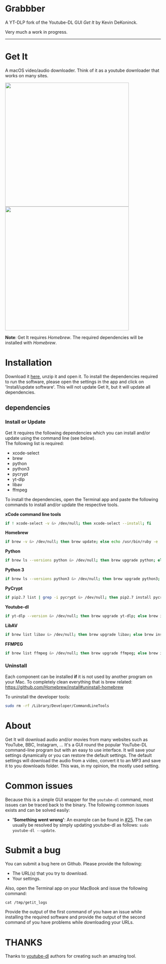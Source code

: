 # Grabbber
A YT-DLP fork of the Youtube-DL GUI _Get It_ by Kevin DeKoninck.

Very much a work in progress.

----

# Get It
A macOS video/audio downloader. Think of it as a youtube downloader that works on many sites.

<img src="https://github.com/Kevin-De-Koninck/Get-It/blob/master/ReadMe%20Resources/MainWindow.png?raw=true" height="400" /><img src="https://github.com/Kevin-De-Koninck/Get-It/blob/master/ReadMe%20Resources/Settings.png?raw=true" height="400" />

**Note**: Get It requires _Homebrew_. The required dependencies will be installed with _Homebrew_.

# Installation

Download it [here](https://github.com/jslpc/Grabbber/releases/), unzip it and open it.
To install the dependencies required to run the software, please open the settings in the app and click on 'Install/update software'. This will not update Get It, but it will update all dependencies.

## dependencies

### Install or Update

Get It requires the following dependencies which you can install and/or update using the command line (see below).  
The following list is required:
- xcode-select
- brew
- python
- python3
- pycrypt
- yt-dlp
- libav
- ffmpeg

To install the dependencies, open the Terminal app and paste the following commands to install and/or update the respective tools.

**xCode command line tools**
``` bash
if ! xcode-select -v &> /dev/null; then xcode-select --install; fi
``` 
**Homebrew**
``` bash
if brew -v &> /dev/null; then brew update; else echo /usr/bin/ruby -e '$(curl -fsSL https://raw.githubusercontent.com/Homebrew/install/master/install)'; fi
``` 
**Python**
``` bash
if brew ls --versions python &> /dev/null; then brew upgrade python; else brew install python; brew link python; fi
``` 
**Python 3**
``` bash
if brew ls --versions python3 &> /dev/null; then brew upgrade python3; else brew install python3; fi
``` 
**PyCrypt**
``` bash
if pip2.7 list | grep -i pycrypt &> /dev/null; then pip2.7 install pycrypt --upgrade; else pip2.7 install pycrypt; fi
``` 
**Youtube-dl**
``` bash
if yt-dlp --version &> /dev/null; then brew upgrade yt-dlp; else brew install yt-dlp/taps/yt-dlp; fi
``` 
**LibAV**
``` bash
if brew list libav &> /dev/null; then brew upgrade libav; else brew install libav; fi
``` 
**FFMPEG**
``` bash
if brew list ffmpeg &> /dev/null; then brew upgrade ffmpeg; else brew install ffmpeg; fi
```

### Uninstall

Each component can be installed **if** it is not used by another program on your Mac. To completely clean everything that is brew related:
https://github.com/Homebrew/install#uninstall-homebrew

To uninstall the developer tools:
``` bash
sudo rm -rf /Library/Developer/CommandLineTools
```

# About

Get It will download audio and/or movies from many websites such as YouTube, BBC, Instagram, ... It's a GUI round the popular YouTube-DL command-line program but with an easy to use interface.
It will save your settings dynamically or you can restore the default settings. The default settings will download the audio from a video, convert it to an MP3 and save it to you downloads folder. This was, in my opinion, the mostly used setting.


# Common issues

Because this is a simple GUI wrapper for the `youtube-dl` command, most issues can be traced back to the binary. The following common issues exists and can be solved easily:
- **'Something went wrong'**: An example can be found in [#25](https://github.com/Kevin-De-Koninck/Get-It/issues/25). The can usually be resolved by simply updating youtube-dl as follows: `sudo youtube-dl --update`.


# Submit a bug

You can submit a bug here on Github. Please provide the following:
- The URL(s) that you try to download.
- Your settings.

Also, open the Terminal app on your MacBook and issue the following command:
```
cat /tmp/getit_logs
```

Provide the output of the first command of you have an issue while installing the required software and provide the output of the second command of you have problems while downloading your URLs.

# THANKS

Thanks to [youtube-dl](https://github.com/rg3/youtube-dl) authors for creating such an amazing tool.
